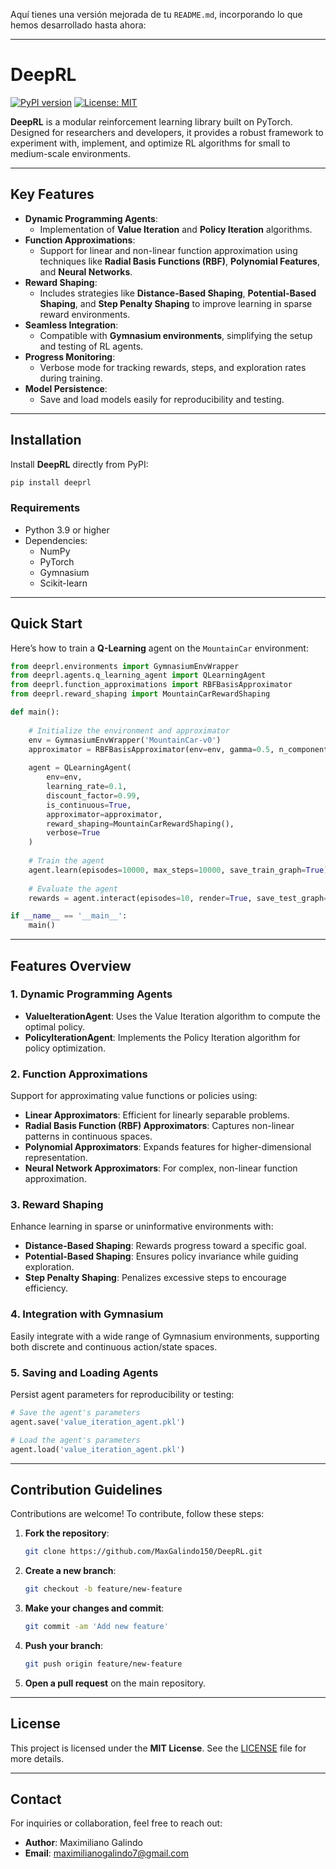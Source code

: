 Aquí tienes una versión mejorada de tu `README.md`, incorporando lo que hemos desarrollado hasta ahora:

---

# DeepRL

[![PyPI version](https://badge.fury.io/py/deeprl.svg)](https://badge.fury.io/py/deeprl)
[![License: MIT](https://img.shields.io/badge/License-MIT-blue.svg)](https://opensource.org/licenses/MIT)

**DeepRL** is a modular reinforcement learning library built on PyTorch. Designed for researchers and developers, it provides a robust framework to experiment with, implement, and optimize RL algorithms for small to medium-scale environments.

---

## Key Features

- **Dynamic Programming Agents**:
  - Implementation of **Value Iteration** and **Policy Iteration** algorithms.
- **Function Approximations**:
  - Support for linear and non-linear function approximation using techniques like **Radial Basis Functions (RBF)**, **Polynomial Features**, and **Neural Networks**.
- **Reward Shaping**:
  - Includes strategies like **Distance-Based Shaping**, **Potential-Based Shaping**, and **Step Penalty Shaping** to improve learning in sparse reward environments.
- **Seamless Integration**:
  - Compatible with **Gymnasium environments**, simplifying the setup and testing of RL agents.
- **Progress Monitoring**:
  - Verbose mode for tracking rewards, steps, and exploration rates during training.
- **Model Persistence**:
  - Save and load models easily for reproducibility and testing.

---

## Installation

Install **DeepRL** directly from PyPI:

```bash
pip install deeprl
```

### Requirements

- Python 3.9 or higher
- Dependencies:
  - NumPy
  - PyTorch
  - Gymnasium
  - Scikit-learn

---

## Quick Start

Here’s how to train a **Q-Learning** agent on the `MountainCar` environment:

```python
from deeprl.environments import GymnasiumEnvWrapper
from deeprl.agents.q_learning_agent import QLearningAgent
from deeprl.function_approximations import RBFBasisApproximator
from deeprl.reward_shaping import MountainCarRewardShaping

def main():
    
    # Initialize the environment and approximator
    env = GymnasiumEnvWrapper('MountainCar-v0')
    approximator = RBFBasisApproximator(env=env, gamma=0.5, n_components=500)
        
    agent = QLearningAgent(
        env=env,
        learning_rate=0.1,
        discount_factor=0.99,
        is_continuous=True,
        approximator=approximator,
        reward_shaping=MountainCarRewardShaping(),
        verbose=True
    )
    
    # Train the agent
    agent.learn(episodes=10000, max_steps=10000, save_train_graph=True)
    
    # Evaluate the agent
    rewards = agent.interact(episodes=10, render=True, save_test_graph=True)

if __name__ == '__main__':
    main()
```

---

## Features Overview

### 1. Dynamic Programming Agents
- **ValueIterationAgent**: Uses the Value Iteration algorithm to compute the optimal policy.
- **PolicyIterationAgent**: Implements the Policy Iteration algorithm for policy optimization.

### 2. Function Approximations
Support for approximating value functions or policies using:
- **Linear Approximators**: Efficient for linearly separable problems.
- **Radial Basis Function (RBF) Approximators**: Captures non-linear patterns in continuous spaces.
- **Polynomial Approximators**: Expands features for higher-dimensional representation.
- **Neural Network Approximators**: For complex, non-linear function approximation.

### 3. Reward Shaping
Enhance learning in sparse or uninformative environments with:
- **Distance-Based Shaping**: Rewards progress toward a specific goal.
- **Potential-Based Shaping**: Ensures policy invariance while guiding exploration.
- **Step Penalty Shaping**: Penalizes excessive steps to encourage efficiency.

### 4. Integration with Gymnasium
Easily integrate with a wide range of Gymnasium environments, supporting both discrete and continuous action/state spaces.

### 5. Saving and Loading Agents
Persist agent parameters for reproducibility or testing:

```python
# Save the agent's parameters
agent.save('value_iteration_agent.pkl')

# Load the agent's parameters
agent.load('value_iteration_agent.pkl')
```

---

## Contribution Guidelines

Contributions are welcome! To contribute, follow these steps:

1. **Fork the repository**:
   ```bash
   git clone https://github.com/MaxGalindo150/DeepRL.git
   ```
2. **Create a new branch**:
   ```bash
   git checkout -b feature/new-feature
   ```
3. **Make your changes and commit**:
   ```bash
   git commit -am 'Add new feature'
   ```
4. **Push your branch**:
   ```bash
   git push origin feature/new-feature
   ```
5. **Open a pull request** on the main repository.

---

## License

This project is licensed under the **MIT License**. See the [LICENSE](https://github.com/MaxGalindo150/DeepRL/blob/main/LICENSE) file for more details.

---

## Contact

For inquiries or collaboration, feel free to reach out:

- **Author**: Maximiliano Galindo  
- **Email**: [maximilianogalindo7@gmail.com](mailto:maximilianogalindo7@gmail.com)


